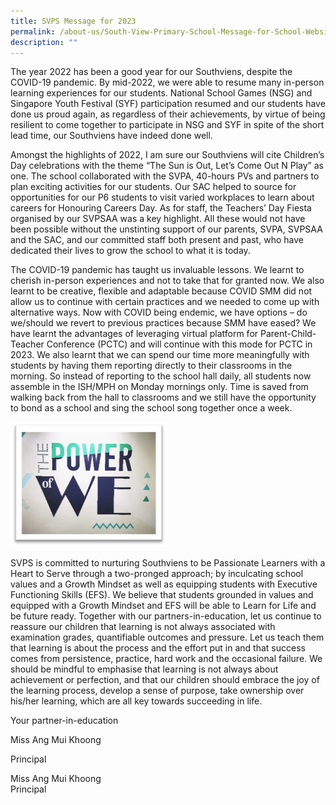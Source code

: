 ```yaml
---
title: SVPS Message for 2023
permalink: /about-us/South-View-Primary-School-Message-for-School-Website-2023/
description: ""
---
```


<p>The year 2022 has been a good year for our Southviens, despite the COVID-19 pandemic. By mid-2022, we were able to resume many in-person learning experiences for our students. National School Games (NSG) and Singapore Youth Festival (SYF) participation resumed and our students have done us proud again, as regardless of their achievements, by virtue of being resilient to come together to participate in NSG and SYF in spite of the short lead time, our Southviens have indeed done well.</p>
<p>Amongst the highlights of 2022, I am sure our Southviens will cite Children’s Day celebrations with the theme “The Sun is Out, Let’s Come Out N Play” as one. The school collaborated with the SVPA, 40-hours PVs and partners to plan exciting activities for our students. Our SAC helped to source for opportunities for our P6 students to visit varied workplaces to learn about careers for Honouring Careers Day. As for staff, the Teachers’ Day Fiesta organised by our SVPSAA was a key highlight. All these would not have been possible without the unstinting support of our parents, SVPA, SVPSAA and the SAC, and our committed staff both present and past, who have dedicated their lives to grow the school to what it is today.</p>
<p>The COVID-19 pandemic has taught us invaluable lessons. We learnt to cherish in-person experiences and not to take that for granted now. We also learnt to be creative, flexible and adaptable because COVID SMM did not allow us to continue with certain practices and we needed to come up with alternative ways. Now with COVID being endemic, we have options – do we/should we revert to previous practices because SMM have eased? We have learnt the advantages of leveraging virtual platform for Parent-Child-Teacher Conference (PCTC) and will continue with this mode for PCTC in 2023. We also learnt that we can spend our time more meaningfully with students by having them reporting directly to their classrooms in the morning. So instead of reporting to the school hall daily, all students now assemble in the ISH/MPH on Monday mornings only. Time is saved from walking back from the hall to classrooms and we still have the opportunity to bond as a school and sing the school song together once a week.</p>
<img style="height: 200px; width: 250px" src="/images/Principal's%20message%202023.jpg">
<p>SVPS is committed to nurturing Southviens to be Passionate Learners with a Heart to Serve through a two-pronged approach; by inculcating school values and a Growth Mindset as well as equipping students with Executive Functioning Skills (EFS). We believe that students grounded in values and equipped with a Growth Mindset and EFS will be able to Learn for Life and be future ready. Together with our partners-in-education, let us continue to reassure our children that learning is not always associated with examination grades, quantifiable outcomes and pressure. Let us teach them that learning is about the process and the effort put in and that success comes from persistence, practice, hard work and the occasional failure. We should be mindful to emphasise that learning is not always about achievement or perfection, and that our children should embrace the joy of the learning process, develop a sense of purpose, take ownership over his/her learning, which are all key towards succeeding in life.</p>
<p>Your partner-in-education</p>
<p>Miss Ang Mui Khoong</p>
<p>Principal</p>
<p>Miss Ang Mui Khoong<br>Principal</p>